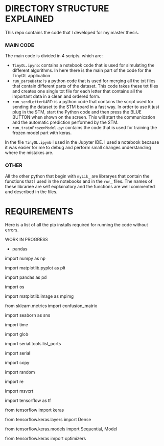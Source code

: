 # DIRECTORY STRUCTURE EXPLAINED

This repo contains the code that I developed for my master thesis.



### MAIN CODE

The main code is divided in 4 scripts. which are:

- `TinyOL.ipynb`: contains a notebook code that is used for simulating the different algorithms. In here there is the main part of the code for the TinyOL application
- `run_parseData`: is a python code that is used for merging all the txt files that contain different parts of the dataset. This code takes these txt files and creates one single txt file for each letter that contains all the important data in a clean and ordered form.
- `run_sendLetterUART`: is a python code that contains the script used for sending the dataset to the STM board in a fast way. In order to use it just plug in the STM, start the Python code and then press the BLUE BUTTON when shown on the screen. This will start the communication and the automatic prediction performed by the STM.
- `run_trainFrozenModel.py`: contains the code that is used for training the frozen model part with keras.

In the file `TinyOL.ipynb` I used in the Jupyter IDE. I used a notebook because it was easier for me to debug and perform small changes understanding where the mistakes are.



### OTHER

All the other python that begin with `myLib_` are libraryes that contain the functions that I used in the notebooks and in the `run_` files. The names of these librariee are self explainatory and the functions are well commented and described in the files.



# REQUIREMENTS

Here is a list of all the pip installs required for running the code without errors.

WORK IN PROGRESS

- pandas

import numpy as np

import matplotlib.pyplot as plt

import pandas as pd

import os

import matplotlib.image as mpimg

from sklearn.metrics import confusion_matrix

import seaborn as sns

import time 

import glob

import serial.tools.list_ports

import serial

import copy

import random

import re

import msvcrt



import tensorflow as tf

from tensorflow import keras

from tensorflow.keras.layers import Dense

from tensorflow.keras.models import Sequential, Model

from tensorflow.keras import optimizers

